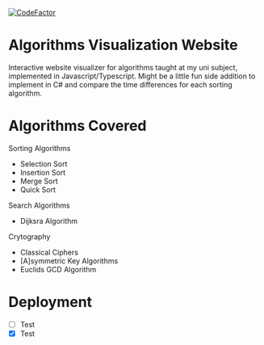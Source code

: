 [![CodeFactor](https://www.codefactor.io/repository/github/domainance/algorithms-visualization-website/badge)](https://www.codefactor.io/repository/github/domainance/algorithms-visualization-website)

# Algorithms Visualization Website

Interactive website visualizer for algorithms taught at my uni subject, implemented in Javascript/Typescript. Might be a little fun side addition to implement in C# and compare the time differences for each sorting algorithm.

# Algorithms Covered

Sorting Algorithms

- Selection Sort
- Insertion Sort
- Merge Sort
- Quick Sort

Search Algorithms

- Dijksra Algorithm

Crytography

- Classical Ciphers
- [A]symmetric Key Algorithms
- Euclids GCD Algorithm

# Deployment

- [ ] Test
- [x] Test
